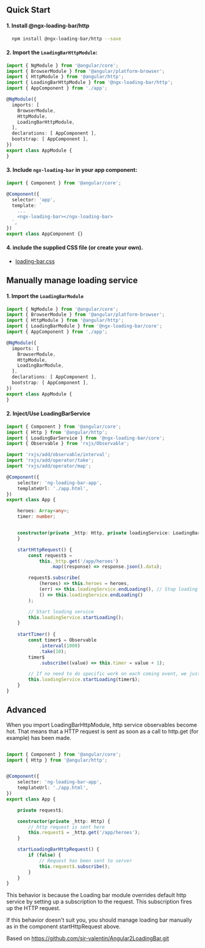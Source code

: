 ## Quick Start

#### 1. Install @ngx-loading-bar/http
```bash
  npm install @ngx-loading-bar/http --save
```

#### 2. Import the `LoadingBarHttpModule`:

```ts
import { NgModule } from '@angular/core';
import { BrowserModule } from '@angular/platform-browser';
import { HttpModule } from '@angular/http';
import { LoadingBarHttpModule } from '@ngx-loading-bar/http';
import { AppComponent } from './app';

@NgModule({
  imports: [
    BrowserModule,
    HttpModule,
    LoadingBarHttpModule,
  ],
  declarations: [ AppComponent ],
  bootstrap: [ AppComponent ],
})
export class AppModule {
}

```

#### 3. Include `ngx-loading-bar` in your app component:

```ts
import { Component } from '@angular/core';

@Component({
  selector: 'app',
  template: `
    ...
    <ngx-loading-bar></ngx-loading-bar>
  `,
})
export class AppComponent {}

```

#### 4. include the supplied CSS file (or create your own).
  - [loading-bar.css](loading-bar.css)
  

## Manually manage loading service 

#### 1. Import the `LoadingBarModule`

```ts
import { NgModule } from '@angular/core';
import { BrowserModule } from '@angular/platform-browser';
import { HttpModule } from '@angular/http';
import { LoadingBarModule } from '@ngx-loading-bar/core';
import { AppComponent } from './app';

@NgModule({
  imports: [
    BrowserModule,
    HttpModule,
    LoadingBarModule,
  ],
  declarations: [ AppComponent ],
  bootstrap: [ AppComponent ],
})
export class AppModule {
}

```

#### 2. Inject/Use LoadingBarService

```ts
import { Component } from '@angular/core';
import { Http } from '@angular/http';
import { LoadingBarService } from '@ngx-loading-bar/core';
import { Observable } from 'rxjs/Observable';

import 'rxjs/add/observable/interval';
import 'rxjs/add/operator/take';
import 'rxjs/add/operator/map';

@Component({
    selector: 'ng-loading-bar-app',
    templateUrl: './app.html',
})
export class App {

    heroes: Array<any>;
    timer: number;


    constructor(private _http: Http, private loadingService: LoadingBarService) {
    }

    startHttpRequest() {
        const request$ =
            this._http.get('/app/heroes')
                .map((response) => response.json().data);

        request$.subscribe(
            (heroes) => this.heroes = heroes,
            (err) => this.loadingService.endLoading(), // Stop loading service
            () => this.loadingService.endLoading()
        );

        // Start loading service
        this.loadingService.startLoading();
    }
    
    startTimer() {
        const timer$ = Observable
            .interval(1000)
            .take(10);
        timer$
            .subscribe((value) => this.timer = value + 1);

        // If no need to do specific work on each coming event, we just pass the obervable to startLoading method
        this.loadingService.startLoading(timer$);   
    }
}

```
  
  
## Advanced

When you import LoadingBarHttpModule, http service observables become hot. That means that a HTTP request 
is sent as soon as a call to http.get (for example) has been made.

```ts

import { Component } from '@angular/core';
import { Http } from '@angular/http';


@Component({
    selector: 'ng-loading-bar-app',
    templateUrl: './app.html',
})
export class App {

    private request$;

    constructor(private _http: Http) {
        // http request is sent here
        this.request$ = _http.get('/app/heroes');
    }

    startLoadingBarHttpRequest() {
        if (false) {
            // Request has been sent to server 
            this.request$.subscribe();
        }
    }
}

```

This behavior is because the Loading bar module overrides default http service by setting up a subscription to the request. 
This subscription fires up the HTTP request. 

If this behavior doesn't suit you, you should manage loading bar manually as in the component startHttpRequest above.


Based on https://github.com/sir-valentin/Angular2LoadingBar.git

